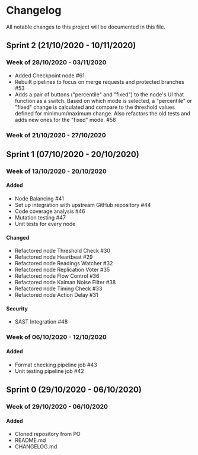# Changelog

All notable changes to this project will be documented in this file.

## Sprint 2 (21/10/2020 - 10/11/2020)

### Week of 28/10/2020 - 03/11/2020

- Added Checkpoint node #61
- Rebuilt pipelines to focus on merge requests and protected branches #53
- Adds a pair of buttons ("percentile" and "fixed") to the node's UI that function as a switch.
  Based on which mode is selected, a "percentile" or "fixed" change is calculated and compare to the threshold values defined for minimum/maximum change.
  Also refactors the old tests and adds new ones for the "fixed" mode. #58

### Week of 21/10/2020 - 27/10/2020

## Sprint 1 (07/10/2020 - 20/10/2020)

### Week of 13/10/2020 - 20/10/2020

#### Added

- Node Balancing #41
- Set up integration with upstream GitHub repository #44
- Code coverage analysis #46
- Mutation testing #47
- Unit tests for every node

#### Changed

- Refactored node Threshold Check #30
- Refactored node Heartbeat #29
- Refactored node Readings Watcher #32
- Refactored node Replication Voter #35
- Refactored node Flow Control #36
- Refactored node Kalman Noise Filter #38
- Refactored node Timing Check #33
- Refactored node Action Delay #31

#### Security

- SAST Integration #48

### Week of 06/10/2020 - 12/10/2020

#### Added

- Format checking pipeline job #43
- Unit testing pipeline job #42

## Sprint 0 (29/10/2020 - 06/10/2020)

### Week of 29/10/2020 - 06/10/2020

#### Added

- Cloned repository from PO
- README.md
- CHANGELOG.md
